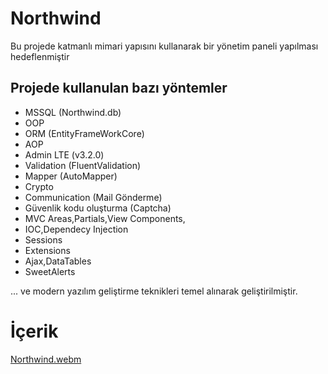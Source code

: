 # Northwind
Bu projede katmanlı mimari yapısını kullanarak bir yönetim paneli yapılması hedeflenmiştir
## Projede kullanulan bazı yöntemler
* MSSQL (Northwind.db)
* OOP
* ORM (EntityFrameWorkCore)
* AOP
* Admin LTE (v3.2.0)
* Validation (FluentValidation)
* Mapper (AutoMapper)
* Crypto
* Communication (Mail Gönderme)
* Güvenlik kodu oluşturma (Captcha)
* MVC Areas,Partials,View Components, 
* IOC,Dependecy Injection
* Sessions
* Extensions
* Ajax,DataTables
* SweetAlerts
  
... ve modern yazılım geliştirme teknikleri temel alınarak geliştirilmiştir.

# İçerik
[Northwind.webm](https://github.com/user-attachments/assets/06685261-ff3a-4d66-9986-b799c3582bef)







